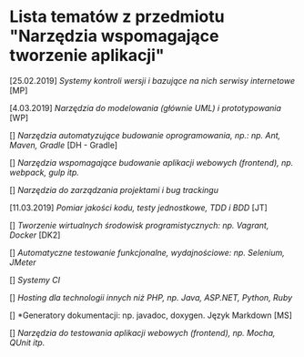 # Lista tematów z przedmiotu "Narzędzia wspomagające tworzenie aplikacji"

[25.02.2019] *Systemy kontroli wersji i bazujące na nich serwisy internetowe* [MP]

[4.03.2019] *Narzędzia do modelowania (głównie UML) i prototypowania* [WP]

[] *Narzędzia automatyzujące budowanie oprogramowania, np.: np. Ant, Maven, Gradle* [DH - Gradle]

[] *Narzędzia wspomagające budowanie aplikacji webowych (frontend), np. webpack, gulp itp.*

[] *Narzędzia do zarządzania projektami i bug trackingu*

[11.03.2019] *Pomiar jakości kodu, testy jednostkowe, TDD i BDD* [JT]

[] *Tworzenie wirtualnych środowisk programistycznych: np. Vagrant, Docker* [DK2]

[] *Automatyczne testowanie funkcjonalne, wydajnościowe: np. Selenium, JMeter*

[] *Systemy CI*

[] *Hosting dla technologii innych niż PHP, np. Java, ASP.NET, Python, Ruby*

[] *Generatory dokumentacji: np. javadoc, doxygen. Język Markdown [MS] 

[] *Narzędzia do testowania aplikacji webowych (frontend), np. Mocha, QUnit itp.*


